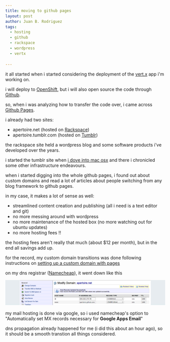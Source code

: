 ```yaml
---
title: moving to github pages
layout: post
author: Juan B. Rodriguez
tags:
  - hosting
  - github
  - rackspace
  - wordpress
  - vertx

---
```


it all started when i started considering the deployment of the [vert.x](vertx.io) app i'm working on.

i will deploy to [OpenShift](openshift.redhat.com), but i will also open source the code through [Github](github.com).

so, when i was analyzing how to transfer the code over, i came across [Github Pages](pages.github.com).

i already had two sites:

- apertoire.net (hosted on [Rackspace](rackspace.com))
- apertoire.tumblr.com (hosted on [Tumblr](tumblr.com))

the rackspace site held a wordpress blog and some software products i've developed over the years.

i started the tumblr site when [i dove into mac osx](apertoire.net/why-i-m-switching-to-mac-osx/) and there i chronicled some other infrastructure endeavours.

when i started digging into the whole github pages, i found out about custom domains and read a lot of articles about people switching from any blog framework to github pages.

in my case, it makes a lot of sense as well:

- streamlined content creation and publishing (all i need is a text editor and git)
- no more messing around with wordpress
- no more maintenance of the hosted box (no more watching out for ubuntu updates)
- no more hosting fees !!

the hosting fees aren't really that much (about $12 per month), but in the end all savings add up.

for the record, my custom domain transitions was done following instructions on [setting up a custom domain with pages](https://help.github.com/articles/setting-up-a-custom-domain-with-pages)

on my dns registrar ([Namecheap](namecheap.com)), it went down like this

![change a and cname records](/img/dns.png)

my mail hosting is done via google, so i used namecheap's option to "Automatically set MX records necessary for **Google Apps Email**"

dns propagation already happened for me (i did this about an hour ago), so it should be a smooth transtion all things considered.

